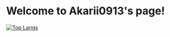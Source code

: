 # Welcome to Akarii0913's page!
[![Top Langs](https://github-readme-stats.vercel.app/api/top-langs/?username=Akarii0913)](https://github.com/anuraghazra/github-readme-stats)



